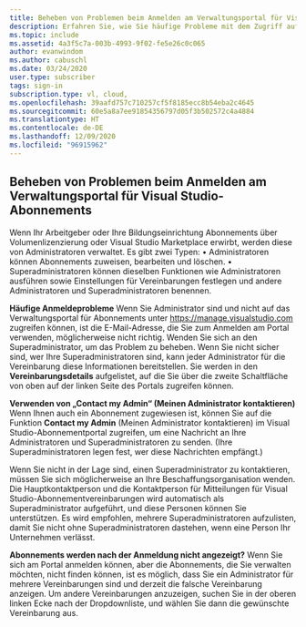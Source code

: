 ```yaml
---
title: Beheben von Problemen beim Anmelden am Verwaltungsportal für Visual Studio-Abonnements | Microsoft-Dokumentation
description: Erfahren Sie, wie Sie häufige Probleme mit dem Zugriff auf das Verwaltungsportal für Visual Studio-Abonnements beheben.
ms.topic: include
ms.assetid: 4a3f5c7a-003b-4993-9f02-fe5e26c0c065
author: evanwindom
ms.author: cabuschl
ms.date: 03/24/2020
user.type: subscriber
tags: sign-in
subscription.type: vl, cloud,
ms.openlocfilehash: 39aafd757c710257cf5f8185ecc8b54eba2c4645
ms.sourcegitcommit: 60e5a8a7ee91854356797d05f3b502572c4a4884
ms.translationtype: HT
ms.contentlocale: de-DE
ms.lasthandoff: 12/09/2020
ms.locfileid: "96915962"
---
```

## <a name="resolve-issues-signing-in-to-visual-studio-subscriptions-administration-portal"></a>Beheben von Problemen beim Anmelden am Verwaltungsportal für Visual Studio-Abonnements
Wenn Ihr Arbeitgeber oder Ihre Bildungseinrichtung Abonnements über Volumenlizenzierung oder Visual Studio Marketplace erwirbt, werden diese von Administratoren verwaltet.  Es gibt zwei Typen: • Administratoren können Abonnements zuweisen, bearbeiten und löschen.
• Superadministratoren können dieselben Funktionen wie Administratoren ausführen sowie Einstellungen für Vereinbarungen festlegen und andere Administratoren und Superadministratoren benennen.  

**Häufige Anmeldeprobleme** Wenn Sie Administrator sind und nicht auf das Verwaltungsportal für Abonnements unter https://manage.visualstudio.com zugreifen können, ist die E-Mail-Adresse, die Sie zum Anmelden am Portal verwenden, möglicherweise nicht richtig.  Wenden Sie sich an den Superadministrator, um das Problem zu beheben.  Wenn Sie nicht sicher sind, wer Ihre Superadministratoren sind, kann jeder Administrator für die Vereinbarung diese Informationen bereitstellen.  Sie werden in den **Vereinbarungsdetails** aufgelistet, auf die Sie über die zweite Schaltfläche von oben auf der linken Seite des Portals zugreifen können.

**Verwenden von „Contact my Admin“ (Meinen Administrator kontaktieren)** Wenn Ihnen auch ein Abonnement zugewiesen ist, können Sie auf die Funktion **Contact my Admin** (Meinen Administrator kontaktieren) im Visual Studio-Abonnementportal zugreifen, um eine Nachricht an Ihre Administratoren und Superadministratoren zu senden.  (Ihre Superadministratoren legen fest, wer diese Nachrichten empfängt.)

Wenn Sie nicht in der Lage sind, einen Superadministrator zu kontaktieren, müssen Sie sich möglicherweise an Ihre Beschaffungsorganisation wenden.  Die Hauptkontaktperson und die Kontaktperson für Mitteilungen für Visual Studio-Abonnementvereinbarungen wird automatisch als Superadministrator aufgeführt, und diese Personen können Sie unterstützen.  Es wird empfohlen, mehrere Superadministratoren aufzulisten, damit Sie nicht ohne Superadministratoren dastehen, wenn eine Person Ihr Unternehmen verlässt.

**Abonnements werden nach der Anmeldung nicht angezeigt?**
Wenn Sie sich am Portal anmelden können, aber die Abonnements, die Sie verwalten möchten, nicht finden können, ist es möglich, dass Sie ein Administrator für mehrere Vereinbarungen sind und derzeit die falsche Vereinbarung anzeigen.  Um andere Vereinbarungen anzuzeigen, suchen Sie in der oberen linken Ecke nach der Dropdownliste, und wählen Sie dann die gewünschte Vereinbarung aus.  
